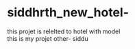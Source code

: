 # siddhrth_new_hotel-
this projet is relelted to hotel with model
<br>
this is my projet 
other- siddu
